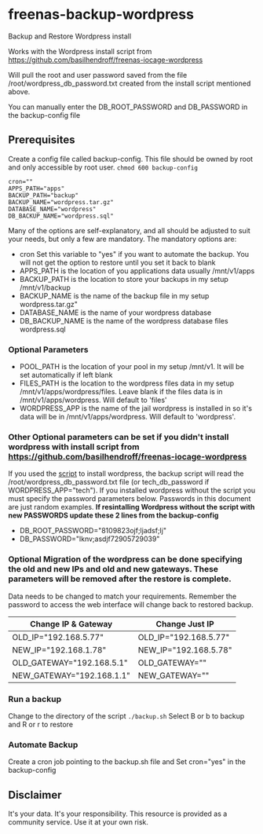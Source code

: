 # freenas-backup-wordpress
Backup and Restore Wordpress install

Works with the Wordpress install script from https://github.com/basilhendroff/freenas-iocage-wordpress

Will pull the root and user password saved from the file /root/wordpress_db_password.txt created from the install script mentioned above.

You can manually enter the DB_ROOT_PASSWORD and DB_PASSWORD in the backup-config file

## Prerequisites 

Create a config file called backup-config.  This file should be owned by root and only accessible by root user. ```chmod 600 backup-config```

```
cron=""
APPS_PATH="apps"
BACKUP_PATH="backup"
BACKUP_NAME="wordpress.tar.gz"
DATABASE_NAME="wordpress"
DB_BACKUP_NAME="wordpress.sql"
```
Many of the options are self-explanatory, and all should be adjusted to suit your needs, but only a few are mandatory. The mandatory options are:
* cron Set this variable to "yes" if you want to automate the backup. You will not get the option to restore until you set it back to blank
* APPS_PATH is the location of you applications data usually /mnt/v1/apps
* BACKUP_PATH is the location to store your backups in my setup /mnt/v1/backup
* BACKUP_NAME is the name of the backup file in my setup wordpress.tar.gz"
* DATABASE_NAME is the name of your wordpress database
* DB_BACKUP_NAME is the name of the wordpress database files wordpress.sql

### Optional Parameters

* POOL_PATH is the location of your pool in my setup /mnt/v1. It will be set automatically if left blank
* FILES_PATH is the location to the wordpress files data in my setup /mnt/v1/apps/wordpress/files.  Leave blank if the files data is in /mnt/v1/apps/wordpress. Will default to 'files'
* WORDPRESS_APP is the name of the jail wordpress is installed in so it's data will be in /mnt/v1/apps/wordpress. Will default to 'wordpress'.

### Other Optional parameters can be set if you didn't install wordpress with install script from https://github.com/basilhendroff/freenas-iocage-wordpress

If you used the [script](https://github.com/basilhendroff/freenas-iocage-wordpress) to install wordpress, the backup script will read the /root/wordpress_db_password.txt file (or tech_db_password if WORDPRESS_APP="tech"). 
If you installed wordpress without the script you must specify the password parameters below.
Passwords in this document are just random examples.
**If resintalling Wordpress without the script with new PASSWORDS update these 2 lines from the backup-config**

* DB_ROOT_PASSWORD="8109823ojf;ljadsf;lj"
* DB_PASSWORD="lknv;asdjf72905729039"

### Optional Migration of the wordpress can be done specifying the old and new IPs and old and new gateways.  These parameters will be removed after the restore is complete.
Data needs to be changed to match your requirements. Remember the password to access the web interface will change back to restored backup.

Change IP & Gateway | Change Just IP
------------------- | --------------
OLD_IP="192.168.5.77" | OLD_IP="192.168.5.77"
NEW_IP="192.168.1.78" | NEW_IP="192.168.5.78"
OLD_GATEWAY="192.168.5.1" | OLD_GATEWAY=""
NEW_GATEWAY="192.168.1.1" | NEW_GATEWAY=""

### Run a backup

Change to the directory of the script
```./backup.sh```
Select B or b to backup and R or r to restore

### Automate Backup

Create a cron job pointing to the backup.sh file and 
Set cron="yes" in the backup-config

## Disclaimer
It's your data. It's your responsibility. This resource is provided as a community service. Use it at your own risk.
